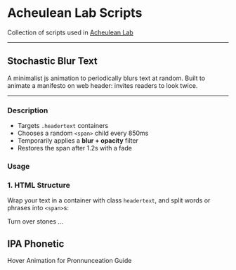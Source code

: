 # Acheulean Lab Scripts

Collection of scripts used in [Acheulean Lab](https://www.acheuleanlab.com) 

--- 

## Stochastic Blur Text

A minimalist js animation to periodically blurs text at random. Built to animate a manifesto on web header: invites readers to look twice.

---

### Description

- Targets `.headertext` containers
- Chooses a random `<span>` child every 850ms
- Temporarily applies a **blur + opacity** filter
- Restores the span after 1.2s with a fade


### Usage

### 1. HTML Structure

Wrap your text in a container with class `headertext`, and split words or phrases into `<span>`s:


<div class="headertext">
  <span>Turn</span>
  <span>over</span>
  <span>stones</span>
  ...
</div>

## IPA Phonetic 

Hover Animation for Pronnunceation Guide


